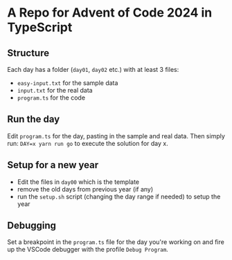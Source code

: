 # A Repo for Advent of Code 2024 in TypeScript

## Structure

Each day has a folder (`day01`, `day02` etc.) with at least 3 files:
  - `easy-input.txt` for the sample data
  - `input.txt` for the real data
  - `program.ts` for the code

## Run the day

Edit `program.ts` for the day, pasting in the sample and real data. Then simply run:
`DAY=x yarn run go` to execute the solution for day x.

## Setup for a new year

- Edit the files in `day00` which is the template
- remove the old days from previous year (if any)
- run the `setup.sh` script (changing the day range if needed) to setup the year

## Debugging

Set a breakpoint in the `program.ts` file for the day you're working on and fire up the VSCode debugger with the profile `Debug Program`.